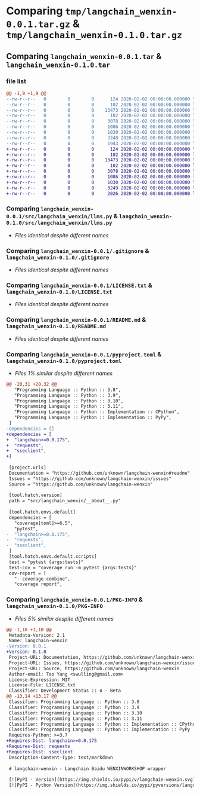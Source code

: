 # Comparing `tmp/langchain_wenxin-0.0.1.tar.gz` & `tmp/langchain_wenxin-0.1.0.tar.gz`

## Comparing `langchain_wenxin-0.0.1.tar` & `langchain_wenxin-0.1.0.tar`

### file list

```diff
@@ -1,9 +1,9 @@
--rw-r--r--   0        0        0      124 2020-02-02 00:00:00.000000 langchain_wenxin-0.0.1/src/langchain_wenxin/__about__.py
--rw-r--r--   0        0        0      102 2020-02-02 00:00:00.000000 langchain_wenxin-0.0.1/src/langchain_wenxin/__init__.py
--rw-r--r--   0        0        0    13473 2020-02-02 00:00:00.000000 langchain_wenxin-0.0.1/src/langchain_wenxin/llms.py
--rw-r--r--   0        0        0      102 2020-02-02 00:00:00.000000 langchain_wenxin-0.0.1/tests/__init__.py
--rw-r--r--   0        0        0     3078 2020-02-02 00:00:00.000000 langchain_wenxin-0.0.1/.gitignore
--rw-r--r--   0        0        0     1086 2020-02-02 00:00:00.000000 langchain_wenxin-0.0.1/LICENSE.txt
--rw-r--r--   0        0        0     1030 2020-02-02 00:00:00.000000 langchain_wenxin-0.0.1/README.md
--rw-r--r--   0        0        0     3248 2020-02-02 00:00:00.000000 langchain_wenxin-0.0.1/pyproject.toml
--rw-r--r--   0        0        0     1943 2020-02-02 00:00:00.000000 langchain_wenxin-0.0.1/PKG-INFO
+-rw-r--r--   0        0        0      124 2020-02-02 00:00:00.000000 langchain_wenxin-0.1.0/src/langchain_wenxin/__about__.py
+-rw-r--r--   0        0        0      102 2020-02-02 00:00:00.000000 langchain_wenxin-0.1.0/src/langchain_wenxin/__init__.py
+-rw-r--r--   0        0        0    13473 2020-02-02 00:00:00.000000 langchain_wenxin-0.1.0/src/langchain_wenxin/llms.py
+-rw-r--r--   0        0        0      102 2020-02-02 00:00:00.000000 langchain_wenxin-0.1.0/tests/__init__.py
+-rw-r--r--   0        0        0     3078 2020-02-02 00:00:00.000000 langchain_wenxin-0.1.0/.gitignore
+-rw-r--r--   0        0        0     1086 2020-02-02 00:00:00.000000 langchain_wenxin-0.1.0/LICENSE.txt
+-rw-r--r--   0        0        0     1030 2020-02-02 00:00:00.000000 langchain_wenxin-0.1.0/README.md
+-rw-r--r--   0        0        0     3249 2020-02-02 00:00:00.000000 langchain_wenxin-0.1.0/pyproject.toml
+-rw-r--r--   0        0        0     2026 2020-02-02 00:00:00.000000 langchain_wenxin-0.1.0/PKG-INFO
```

### Comparing `langchain_wenxin-0.0.1/src/langchain_wenxin/llms.py` & `langchain_wenxin-0.1.0/src/langchain_wenxin/llms.py`

 * *Files identical despite different names*

### Comparing `langchain_wenxin-0.0.1/.gitignore` & `langchain_wenxin-0.1.0/.gitignore`

 * *Files identical despite different names*

### Comparing `langchain_wenxin-0.0.1/LICENSE.txt` & `langchain_wenxin-0.1.0/LICENSE.txt`

 * *Files identical despite different names*

### Comparing `langchain_wenxin-0.0.1/README.md` & `langchain_wenxin-0.1.0/README.md`

 * *Files identical despite different names*

### Comparing `langchain_wenxin-0.0.1/pyproject.toml` & `langchain_wenxin-0.1.0/pyproject.toml`

 * *Files 1% similar despite different names*

```diff
@@ -20,31 +20,32 @@
   "Programming Language :: Python :: 3.8",
   "Programming Language :: Python :: 3.9",
   "Programming Language :: Python :: 3.10",
   "Programming Language :: Python :: 3.11",
   "Programming Language :: Python :: Implementation :: CPython",
   "Programming Language :: Python :: Implementation :: PyPy",
 ]
-dependencies = []
+dependencies = [
+  "langchain>=0.0.175",
+  "requests",
+  "sseclient",
+]
 
 [project.urls]
 Documentation = "https://github.com/unknown/langchain-wenxin#readme"
 Issues = "https://github.com/unknown/langchain-wenxin/issues"
 Source = "https://github.com/unknown/langchain-wenxin"
 
 [tool.hatch.version]
 path = "src/langchain_wenxin/__about__.py"
 
 [tool.hatch.envs.default]
 dependencies = [
   "coverage[toml]>=6.5",
   "pytest",
-  "langchain>=0.0.175",
-  "requests",
-  "sseclient",
 ]
 [tool.hatch.envs.default.scripts]
 test = "pytest {args:tests}"
 test-cov = "coverage run -m pytest {args:tests}"
 cov-report = [
   "- coverage combine",
   "coverage report",
```

### Comparing `langchain_wenxin-0.0.1/PKG-INFO` & `langchain_wenxin-0.1.0/PKG-INFO`

 * *Files 5% similar despite different names*

```diff
@@ -1,10 +1,10 @@
 Metadata-Version: 2.1
 Name: langchain-wenxin
-Version: 0.0.1
+Version: 0.1.0
 Project-URL: Documentation, https://github.com/unknown/langchain-wenxin#readme
 Project-URL: Issues, https://github.com/unknown/langchain-wenxin/issues
 Project-URL: Source, https://github.com/unknown/langchain-wenxin
 Author-email: Tao Yang <swulling@gmail.com>
 License-Expression: MIT
 License-File: LICENSE.txt
 Classifier: Development Status :: 4 - Beta
@@ -13,14 +13,17 @@
 Classifier: Programming Language :: Python :: 3.8
 Classifier: Programming Language :: Python :: 3.9
 Classifier: Programming Language :: Python :: 3.10
 Classifier: Programming Language :: Python :: 3.11
 Classifier: Programming Language :: Python :: Implementation :: CPython
 Classifier: Programming Language :: Python :: Implementation :: PyPy
 Requires-Python: >=3.7
+Requires-Dist: langchain>=0.0.175
+Requires-Dist: requests
+Requires-Dist: sseclient
 Description-Content-Type: text/markdown
 
 # langchain-wenxin - Langchain Baidu WENXINWORKSHOP wrapper
 
 [![PyPI - Version](https://img.shields.io/pypi/v/langchain-wenxin.svg)](https://pypi.org/project/langchain-wenxin)
 [![PyPI - Python Version](https://img.shields.io/pypi/pyversions/langchain-wenxin.svg)](https://pypi.org/project/langchain-wenxin)
```

